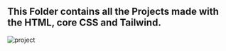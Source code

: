 ## This Folder contains all the Projects made with the HTML, core CSS and Tailwind.


![project](https://www.publichealthnotes.com/wp-content/uploads/2020/03/project-planning-header@2x.png)
